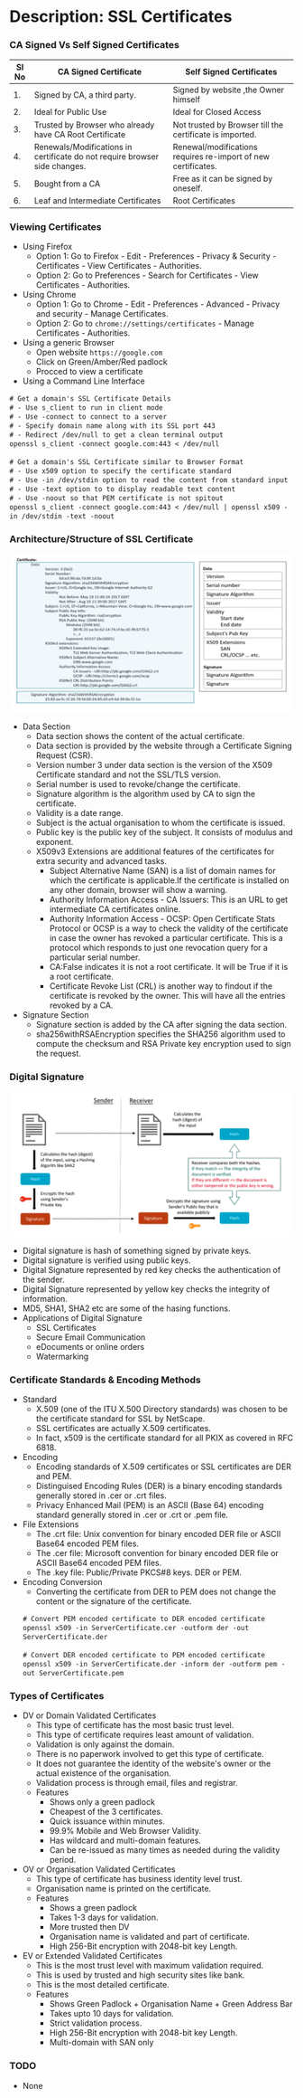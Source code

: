 # Description: SSL Certificates

### CA Signed Vs Self Signed Certificates
|Sl No | CA Signed Certificate                                                      | Self Signed Certificates                                      |
|------|----------------------------------------------------------------------------|---------------------------------------------------------------|
|1.    | Signed by CA, a third party.                                               | Signed by website ,the Owner himself                          |
|2.    | Ideal for Public Use                                                       | Ideal for Closed Access                                       |
|3.    | Trusted by Browser who already have CA Root Certificate                    | Not trusted by Browser till the certificate is imported.      |
|4.    | Renewals/Modifications in certificate do not require browser side changes. | Renewal/modifications requires re-import of new certificates. |
|5.    | Bought from a CA                                                           | Free as it can be signed by oneself.                          |
|6.    | Leaf and Intermediate Certificates                                         | Root Certificates                                             |

### Viewing Certificates
* Using Firefox
    - Option 1: Go to Firefox - Edit - Preferences - Privacy & Security - Certificates - View Certificates - Authorities.
    - Option 2: Go to Preferences - Search for Certificates - View Certificates - Authorities.
* Using Chrome 
    - Option 1: Go to Chrome - Edit - Preferences - Advanced - Privacy and security - Manage Certificates. 
    - Option 2: Go to `chrome://settings/certificates` - Manage Certificates - Authorities.
* Using a generic Browser
    - Open website `https://google.com`
    - Click on Green/Amber/Red padlock
    - Procced to view a certificate 
* Using a Command Line Interface

```
# Get a domain's SSL Certificate Details
# - Use s_client to run in client mode
# - Use -connect to connect to a server
# - Specify domain name along with its SSL port 443
# - Redirect /dev/null to get a clean terminal output
openssl s_client -connect google.com:443 < /dev/null  

# Get a domain's SSL Certificate similar to Browser Format
# - Use x509 option to specify the certificate standard
# - Use -in /dev/stdin option to read the content from standard input
# - Use -text option to to display readable text content
# - Use -noout so that PEM certificate is not spitout
openssl s_client -connect google.com:443 < /dev/null | openssl x509 -in /dev/stdin -text -noout
```

### Architecture/Structure of SSL Certificate
![](images/structure-of-ssl-certificate.png)
* Data Section
    - Data section shows the content of the actual certificate.
    - Data section is provided by the website through a Certificate Signing Request (CSR).
    - Version number 3 under data section is the version of the X509 Certificate standard and not the SSL/TLS version. 
    - Serial number is used to revoke/change the certificate.
    - Signature algorithm is the algorithm used by CA to sign the certificate.
    - Validity is a date range.
    - Subject is the actual organisation to whom the certificate is issued.
    - Public key is the public key of the subject. It consists of modulus and exponent.
    - X509v3 Extensions are additional features of the certificates for extra security and advanced tasks.
        - Subject Alternative Name (SAN) is a list of domain names for which the certificate is applicable.If the 
          certificate is installed on any other domain, browser will show a warning.
        - Authority Information Access - CA Issuers: This is an URL to get intermediate CA certificates online.
        - Authority Information Access - OCSP: Open Certificate Stats Protocol or OCSP is a way to check the validity of 
          the certificate in case the owner has revoked a particular certificate. This is a protocol which responds to 
          just one revocation query for a particular serial number.
        - CA:False indicates it is not a root certificate. It will be True if it is a root certificate.
        - Certificate Revoke List (CRL) is another way to findout if the certificate is revoked by the owner. This will
          have all the entries revoked by a CA.
* Signature Section 
    - Signature section is added by the CA after signing the data section.
    - sha256withRSAEncryption specifies the SHA256 algorithm used to compute the checksum and RSA Private key encryption 
      used to sign the request.

### Digital Signature
![](images/digital-signature.png)

* Digital signature is hash of something signed by private keys.
* Digital signature is verified using public keys.
* Digital Signature represented by red key checks the authentication of the sender.
* Digital Signature represented by yellow key checks the integrity of information.
* MD5, SHA1, SHA2 etc are some of the hasing functions.
* Applications of Digital Signature
    - SSL Certificates
    - Secure Email Communication
    - eDocuments or online orders
    - Watermarking

### Certificate Standards & Encoding Methods
* Standard 
    - X.509 (one of the ITU X.500 Directory standards) was chosen to be the certificate standard for SSL by NetScape.
    - SSL certificates are actually X.509 certificates.
    - In fact, x509 is the certificate standard for all PKIX as covered in RFC 6818.
* Encoding
    - Encoding standards of X.509 certificates or SSL certificates are DER and PEM.  
    - Distinguised Encoding Rules (DER) is a binary encoding standards generally stored in .cer or .crt files.
    - Privacy Enhanced Mail (PEM) is an ASCII (Base 64) encoding standard generally stored in .cer or .crt or .pem file.
* File Extensions    
    - The .crt file: Unix convention for binary encoded DER file or ASCII Base64 encoded PEM files.
    - The .cer file: Microsoft convention for binary encoded DER file or ASCII Base64 encoded PEM files.
    - The .key file: Public/Private PKCS#8 keys. DER or PEM.
* Encoding Conversion
    - Converting the certificate from DER to PEM does not change the content or the signature of the certificate.
    ```
    # Convert PEM encoded certificate to DER encoded certificate
    openssl x509 -in ServerCertificate.cer -outform der -out ServerCertificate.der
    
    # Convert DER encoded certificate to PEM encoded certificate
    openssl x509 -in ServerCertificate.der -inform der -outform pem -out ServerCertificate.pem
    ```
    
### Types of Certificates
* DV or Domain Validated Certificates
    - This type of certificate has the most basic trust level.
    - This type of certificate requires least amount of validation.
    - Validation is only against the domain. 
    - There is no paperwork involved to get this type of certificate.
    - It does not guarantee the identity of the website's owner or the actual existence of the organisation.
    - Validation process is through email, files and registrar.
    - Features
        * Shows only a green padlock
        * Cheapest of the 3 certificates.
        * Quick issuance within minutes.
        * 99.9% Mobile and Web Browser Validity.
        * Has wildcard and multi-domain features.
        * Can be re-issued as many times as needed during the validity period.
* OV or Organisation Validated Certificates
    - This type of certificate has business identity level trust.
    - Organisation name is printed on the certificate.
    - Features
        * Shows a green padlock
        * Takes 1-3 days for validation.
        * More trusted then DV
        * Organisation name is validated and part of certificate.
        * High 256-Bit encryption with 2048-bit key Length.
* EV or Extended Validated Certificates
    - This is the most trust level with maximum validation required.
    - This is used by trusted and high security sites like bank.
    - This is the most detailed certificate.
    - Features
        * Shows Green Padlock + Organisation Name + Green Address Bar
        * Takes upto 10 days for validation.
        * Strict validation process.
        * High 256-Bit encryption with 2048-bit key Length.
        * Multi-domain with SAN only
    
### TODO
* None
